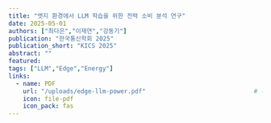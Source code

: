 ```yaml
---
title: "엣지 환경에서 LLM 학습을 위한 전력 소비 분석 연구"
date: 2025-05-01
authors: ["최다은","이재연","강동기"] 
publication: "한국통신학회 2025"
publication_short: "KICS 2025"
abstract: ""
featured:
tags: ["LLM","Edge","Energy"]
links:
  - name: PDF
    url: "/uploads/edge-llm-power.pdf"                              # 추후 업로드 경로
    icon: file-pdf
    icon_pack: fas
---
```


